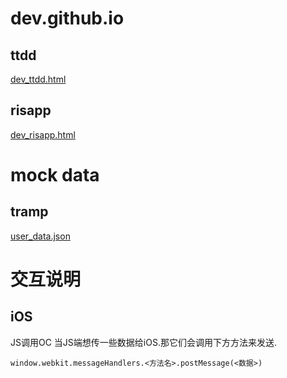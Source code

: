 # dev.github.io

## ttdd
[dev_ttdd.html](https://bineanzhou.github.io/dev.github.io/dev_ttdd.html)
## risapp
[dev_risapp.html](https://bineanzhou.github.io/dev.github.io/dev_risapp.html)

# mock data
## tramp
[user_data.json](https://bineanzhou.github.io/dev.github.io/tramp_data/user_data.json)

# 交互说明
## iOS
JS调用OC
当JS端想传一些数据给iOS.那它们会调用下方方法来发送.

```
window.webkit.messageHandlers.<方法名>.postMessage(<数据>)
```
